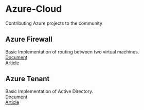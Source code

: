 # Azure-Cloud
   Contributing Azure projects to the community 

## Azure Firewall
  Basic Implementation of routing between two virtual machines.\
  [Document](/AzureFirewall) \
  [Article]()
  
## Azure Tenant
  Basic Implementation of Active Directory.\
  [Document](/AzureActiveDirectory.pdf) \
  [Article]()

